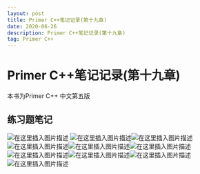 ```yaml
---
layout: post
title: Primer C++笔记记录(第十九章)
date: 2020-06-26
description: Primer C++笔记记录(第十九章)
tag: Primer C++
---
```

# Primer C++笔记记录(第十九章)
本书为Primer C++ 中文第五版
## 练习题笔记
![在这里插入图片描述](https://img-blog.csdnimg.cn/2019111215481323.png)
![在这里插入图片描述](https://img-blog.csdnimg.cn/20191112162621434.png?x-oss-process=image/watermark,type_ZmFuZ3poZW5naGVpdGk,shadow_10,text_aHR0cHM6Ly9ibG9nLmNzZG4ubmV0L3FxXzQyNjg1MDEy,size_16,color_FFFFFF,t_70)![在这里插入图片描述](https://img-blog.csdnimg.cn/2019111216352250.png?x-oss-process=image/watermark,type_ZmFuZ3poZW5naGVpdGk,shadow_10,text_aHR0cHM6Ly9ibG9nLmNzZG4ubmV0L3FxXzQyNjg1MDEy,size_16,color_FFFFFF,t_70)![在这里插入图片描述](https://img-blog.csdnimg.cn/20191112164042493.png?x-oss-process=image/watermark,type_ZmFuZ3poZW5naGVpdGk,shadow_10,text_aHR0cHM6Ly9ibG9nLmNzZG4ubmV0L3FxXzQyNjg1MDEy,size_16,color_FFFFFF,t_70)![在这里插入图片描述](https://img-blog.csdnimg.cn/20191112172053297.png)![在这里插入图片描述](https://img-blog.csdnimg.cn/20191112174641353.png?x-oss-process=image/watermark,type_ZmFuZ3poZW5naGVpdGk,shadow_10,text_aHR0cHM6Ly9ibG9nLmNzZG4ubmV0L3FxXzQyNjg1MDEy,size_16,color_FFFFFF,t_70)![在这里插入图片描述](https://img-blog.csdnimg.cn/20191112175558895.png)![在这里插入图片描述](https://img-blog.csdnimg.cn/201911130947481.png)![在这里插入图片描述](https://img-blog.csdnimg.cn/20191113102415271.png)![在这里插入图片描述](https://img-blog.csdnimg.cn/20191113104714499.png)

